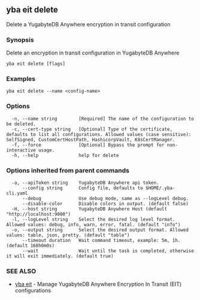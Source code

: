 ## yba eit delete

Delete a YugabyteDB Anywhere encryption in transit configuration

### Synopsis

Delete an encryption in transit configuration in YugabyteDB Anywhere

```
yba eit delete [flags]
```

### Examples

```
yba eit delete --name <config-name>
```

### Options

```
  -n, --name string        [Required] The name of the configuration to be deleted.
  -c, --cert-type string   [Optional] Type of the certificate, defaults to list all configurations. Allowed values (case sensitive): SelfSigned, CustomCertHostPath, HashicorpVault, K8sCertManager.
  -f, --force              [Optional] Bypass the prompt for non-interactive usage.
  -h, --help               help for delete
```

### Options inherited from parent commands

```
  -a, --apiToken string    YugabyteDB Anywhere api token.
      --config string      Config file, defaults to $HOME/.yba-cli.yaml
      --debug              Use debug mode, same as --logLevel debug.
      --disable-color      Disable colors in output. (default false)
  -H, --host string        YugabyteDB Anywhere Host (default "http://localhost:9000")
  -l, --logLevel string    Select the desired log level format. Allowed values: debug, info, warn, error, fatal. (default "info")
  -o, --output string      Select the desired output format. Allowed values: table, json, pretty. (default "table")
      --timeout duration   Wait command timeout, example: 5m, 1h. (default 168h0m0s)
      --wait               Wait until the task is completed, otherwise it will exit immediately. (default true)
```

### SEE ALSO

* [yba eit](yba_eit.md)	 - Manage YugabyteDB Anywhere Encryption In Transit (EIT) configurations

